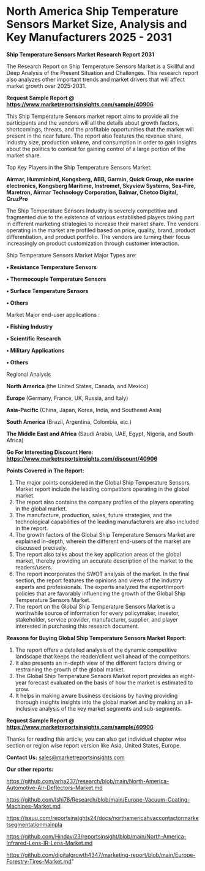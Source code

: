 # North America Ship Temperature Sensors Market Size, Analysis and Key Manufacturers 2025 - 2031

<strong>Ship Temperature Sensors Market Research Report 2031</strong>

The Research Report on Ship Temperature Sensors Market is a Skillful and Deep Analysis of the Present Situation and Challenges. This research report also analyzes other important trends and market drivers that will affect market growth over 2025-2031.

<strong>Request Sample Report @ <a href=https://www.marketreportsinsights.com/sample/40906>https://www.marketreportsinsights.com/sample/40906</a></strong>

This Ship Temperature Sensors market report aims to provide all the participants and the vendors will all the details about growth factors, shortcomings, threats, and the profitable opportunities that the market will present in the near future. The report also features the revenue share, industry size, production volume, and consumption in order to gain insights about the politics to contest for gaining control of a large portion of the market share.

Top Key Players in the Ship Temperature Sensors Market:

<strong>Airmar, Humminbird, Kongsberg, ABB, Garmin, Quick Group, nke marine electronics, Kongsberg Maritime, Instromet, Skyview Systems, Sea-Fire, Maretron, Airmar Technology Corporation, Balmar, Chetco Digital, CruzPro</strong>

The Ship Temperature Sensors Industry is severely competitive and fragmented due to the existence of various established players taking part in different marketing strategies to increase their market share. The vendors operating in the market are profiled based on price, quality, brand, product differentiation, and product portfolio. The vendors are turning their focus increasingly on product customization through customer interaction.

Ship Temperature Sensors Market Major Types are:

<strong>•  Resistance Temperature Sensors

•  Thermocouple Temperature Sensors

•  Surface Temperature Sensors

•  Others</strong>

Market Major end-user applications :

<strong>•  Fishing Industry

•  Scientific Research

•  Military Applications

•  Others</strong>

Regional Analysis

</u><strong><b>North America</b></strong> (the United States, Canada, and Mexico)

<strong><b>Europe </b></strong>(Germany, France, UK, Russia, and Italy)

<strong><b>Asia-Pacific</b></strong> (China, Japan, Korea, India, and Southeast Asia)

<strong><b>South America</b></strong> (Brazil, Argentina, Colombia, etc.)

<strong><b>The Middle East and Africa</b></strong> (Saudi Arabia, UAE, Egypt, Nigeria, and South Africa)

<strong>Go For Interesting Discount Here: <a href=https://www.marketreportsinsights.com/discount/40906>https://www.marketreportsinsights.com/discount/40906</a></strong>

<strong>Points Covered in The Report:</strong>
<ol>
  <li>The major points considered in the Global Ship Temperature Sensors Market report include the leading competitors operating in the global market.</li>
  <li>The report also contains the company profiles of the players operating in the global market.</li>
  <li>The manufacture, production, sales, future strategies, and the technological capabilities of the leading manufacturers are also included in the report.</li>
  <li>The growth factors of the Global Ship Temperature Sensors Market are explained in-depth, wherein the different end-users of the market are discussed precisely.</li>
  <li>The report also talks about the key application areas of the global market, thereby providing an accurate description of the market to the readers/users.</li>
  <li>The report incorporates the SWOT analysis of the market. In the final section, the report features the opinions and views of the industry experts and professionals. The experts analyzed the export/import policies that are favorably influencing the growth of the Global Ship Temperature Sensors Market.</li>
  <li>The report on the Global Ship Temperature Sensors Market is a worthwhile source of information for every policymaker, investor, stakeholder, service provider, manufacturer, supplier, and player interested in purchasing this research document.</li>
</ol>
<strong>Reasons for Buying Global Ship Temperature Sensors Market Report:</strong>

<ol>
  <li>The report offers a detailed analysis of the dynamic competitive landscape that keeps the reader/client well ahead of the competitors.</li>
  <li>It also presents an in-depth view of the different factors driving or restraining the growth of the global market.</li>
  <li>The Global Ship Temperature Sensors Market report provides an eight-year forecast evaluated on the basis of how the market is estimated to grow.</li>
  <li>It helps in making aware business decisions by having providing thorough insights insights into the global market and by making an all-inclusive analysis of the key market segments and sub-segments.</li>
</ol>
<strong>Request Sample Report @ <a href=https://www.marketreportsinsights.com/sample/40906>https://www.marketreportsinsights.com/sample/40906</a></strong>


Thanks for reading this article; you can also get individual chapter wise section or region wise report version like Asia, United States, Europe.

<strong>Contact Us:</strong>
sales@marketreportsinsights.com

<strong>Our other reports:</strong>

<a href=https://github.com/arha237/research/blob/main/North-America-Automotive-Air-Deflectors-Market.md>https://github.com/arha237/research/blob/main/North-America-Automotive-Air-Deflectors-Market.md</a>

<a href=https://github.com/Ishi78/Research/blob/main/Europe-Vacuum-Coating-Machines-Market.md>https://github.com/Ishi78/Research/blob/main/Europe-Vacuum-Coating-Machines-Market.md</a>

<a href=https://issuu.com/reportsinsights24/docs/northamericahvaccontactormarketsegmentationmainpla>https://issuu.com/reportsinsights24/docs/northamericahvaccontactormarketsegmentationmainpla</a>

<a href=https://github.com/Hindavi23/reportsinsight/blob/main/North-America-Infrared-Lens-IR-Lens-Market.md>https://github.com/Hindavi23/reportsinsight/blob/main/North-America-Infrared-Lens-IR-Lens-Market.md</a>

<a href=https://github.com/digitalgrowth4347/marketing-report/blob/main/Europe-Forestry-Tires-Market.md>https://github.com/digitalgrowth4347/marketing-report/blob/main/Europe-Forestry-Tires-Market.md</a>"
